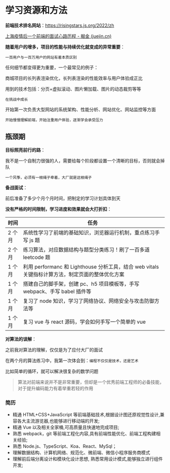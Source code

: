 # 学习资源和方法

**前端技术排名网站**：<https://risingstars.js.org/2022/zh>

[上海疫情后一个前端的面试心路历程 - 掘金 (juejin.cn)](https://juejin.cn/post/7137294579346178084)

**随着用户的增多，项目的性能与持续优化就变成的异常重要**：

`一百用户与一百万用户的网站有着本质区别`

任何细节都变得更为重要，一个最常见的例子：

商城项目的长列表渲染优化，长列表渲染的性能效率与用户体验成正比

用到的技术包括：分页+虚拟滚动、图片懒加载、图片的动态裁剪等等

`在挑战中成长`

开始第一次负责大型网站的系统架构、性能分析、网站优化、网站监控等方面

`开始慢慢理解前端，开始注重用户体验，逐渐学会承受压力`

## 瓶颈期

**目标照亮前行的路**：

我不是一个自制力很强的人，需要给每个阶段都设置一个清晰的目标，否则就会掉队

`一个风筝，必须有一根绳子牵着，大厂就是这根绳子`

**备战面试**：

前后准备了多少个月个月时间，把制定的学习计划具体到天

**没有严格的时间限制，学习进度和效果就会大打折扣**：

| 时间   | 任务                                                                                             |
| ------ | ------------------------------------------------------------------------------------------------ |
| 2 个月 | 系统性学习了前端的基础知识，浏览器运行机制，重点练习手写 js 题                                   |
| 2 个月 | 练习算法，对应数据结构与题型分类练习！刷了一百多道 leetcode 题                                   |
| 1 个月 | 利用 performanc 和 Lighthouse 分析工具，结合 web vitals 关键指标计算方法，制定页面的整体优化方案 |
| 1 个月 | 搭建自己的脚手架，创建 pc、h5 项目模板等，手写 webpack、手写 babel 插件等                        |
| 1 个月 | 复习了 node 知识，学习了网络协议、网络安全与攻击防御方法等                                       |
| 1 个月 | 复习 vue 与 react 源码，学会如何手写一个简单的 vue                                               |

**对算法的误解**：

之前我对算法的理解，仅仅是为了应付大厂的面试

在两个月的算法练习中，我第一次体会到：`编程不仅仅是技术，还是艺术`

比如简单的循环，就可以解决很复杂的数学问题

> 算法对前端来说并不是非常重要，但却是一个优秀前端工程师的必备技能，对于提升编码能力有着举重若轻的作用

### 简历

- 精通 HTML+CSS+JavaScript 等前端基础技术,根据设计图还原视觉性设计,兼容各大主流游览器,也能够进行移动端的开发;
- 精通 Vue 以及相关全家桶,可高质量且快速地完成项目;
- 熟悉 webpack，git 等前端工程化内容,具有前端性能优化、前端工程构建相关经验;
- 熟悉 Node.js、TypeScript、Koa、React、MySql；
- 理解数据结构、计算机网络、规范化、微前端、微信小程序服务商模式
- 理解前后端分离设计和模块化设计思想, 熟悉常用设计模式,能够独立进行组件开发;
